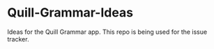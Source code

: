 Quill-Grammar-Ideas
===================

Ideas for the Quill Grammar app. This repo is being used for the issue tracker.  
